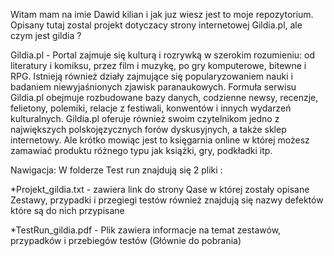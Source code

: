 Witam mam na imie Dawid kilian i jak juz wiesz jest to moje repozytorium.
Opisany tutaj zostal projekt dotyczacy strony internetowej Gildia.pl, ale czym jest gildia ? 

Gildia.pl - Portal zajmuje się kulturą i rozrywką w szerokim rozumieniu: od literatury i komiksu, przez film i muzykę, po gry komputerowe, bitewne i RPG. Istnieją również działy zajmujące się popularyzowaniem nauki i badaniem niewyjaśnionych zjawisk paranaukowych. Formuła serwisu Gildia.pl obejmuje rozbudowane bazy danych, codzienne newsy, recenzje, felietony, polemiki, relacje z festiwali, konwentów i innych wydarzeń kulturalnych. Gildia.pl oferuje również swoim czytelnikom jedno z największych polskojęzycznych forów dyskusyjnych, a także sklep internetowy.
Ale krótko mowiąc jest to księgarnia online w której możesz zamawiać produktu różnego typu jak książki, gry, podkładki itp.

Nawigacja:
W folderze Test run znajdują się 2 pliki : 

*Projekt_gildia.txt - zawiera link do strony Qase w której zostały opisane Zestawy, przypadki i przegiegi testów również znajdują
się nazwy defektów które są do nich przypisane

*TestRun_gildia.pdf - Plik zawiera informacje na temat zestawów, przypadków i przebiegów testów (Głównie do pobrania)




